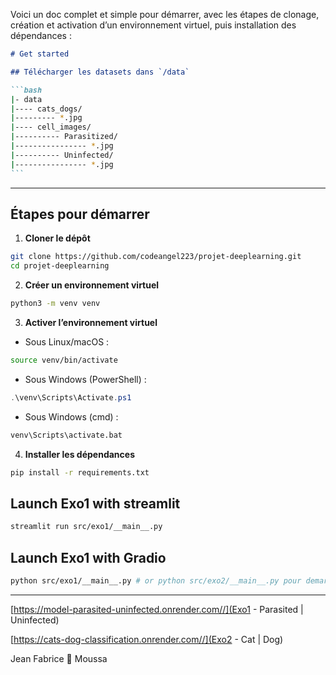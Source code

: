 Voici un doc complet et simple pour démarrer, avec les étapes de clonage, création et activation d’un environnement virtuel, puis installation des dépendances :

````markdown
# Get started

## Télécharger les datasets dans `/data`

```bash
|- data
|---- cats_dogs/
|--------- *.jpg
|---- cell_images/
|---------- Parasitized/
|---------------- *.jpg
|---------- Uninfected/
|---------------- *.jpg
```
````

---

## Étapes pour démarrer

1. **Cloner le dépôt**

```bash
git clone https://github.com/codeangel223/projet-deeplearning.git
cd projet-deeplearning
```

2. **Créer un environnement virtuel**

```bash
python3 -m venv venv
```

3. **Activer l’environnement virtuel**

- Sous Linux/macOS :

```bash
source venv/bin/activate
```

- Sous Windows (PowerShell) :

```powershell
.\venv\Scripts\Activate.ps1
```

- Sous Windows (cmd) :

```cmd
venv\Scripts\activate.bat
```

4. **Installer les dépendances**

```bash
pip install -r requirements.txt
```

## Launch Exo1 with streamlit

```bash
streamlit run src/exo1/__main__.py
```

## Launch Exo1 with Gradio

```bash
python src/exo1/__main__.py # or python src/exo2/__main__.py pour demarrer Exo2
```

---

[https://model-parasited-uninfected.onrender.com//](Exo1 - Parasited | Uninfected)

[https://cats-dog-classification.onrender.com//](Exo2 - Cat | Dog)

Jean Fabrice 🤝 Moussa
